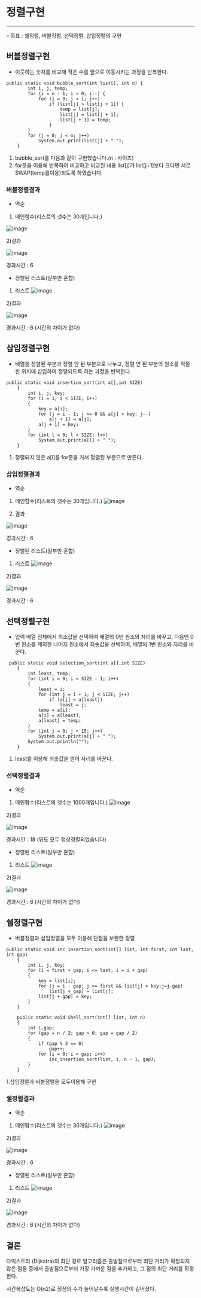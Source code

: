 # 정렬구현

---
– 목표 : 쉘정렬, 버블정렬, 선택정렬, 삽입정렬의 구현


##  버블정렬구현

* 이웃하는 숫자를 비교해 작은 수를 앞으로 이동시키는 과정을 반복한다.
```
public static void bubble_sort(int list[], int n) {
        int i, j, temp;
        for (i = n - 1; i > 0; i--) {
            for (j = 0; j < i; j++)
                if (list[j] > list[j + 1]) {
                    temp = list[j];
                    list[j] = list[j + 1];
                    list[j + 1] = temp;
                }
        }
        for (j = 0; j < n; j++)
            System.out.print(list[j] + " ");
    }
```

1. bubble_sort를 다음과 같이 구현했습니다.(n : 사이즈)
2. for문을 이용해 반복하여 비교하고 비교된 내용 list[j]가 list[j+1]보다 크다면 서로 SWAP(temp를이용)되도록 하였습니다.

### 버블정렬결과

* 역순

1) 메인함수(리스트의 갯수는 30개입니다.)

![image](https://user-images.githubusercontent.com/80096249/116971506-a24ec100-acf4-11eb-943f-e0faccb27ca7.png)

2)결과

![image](https://user-images.githubusercontent.com/80096249/116971577-bd213580-acf4-11eb-8ffa-2a5ed6f7d989.png)

경과시간 : 6

* 정렬된 리스트(일부만 혼합)
1) 리스트
![image](https://user-images.githubusercontent.com/80096249/116982153-6a02af00-ad03-11eb-805e-61669472a1d3.png)

2)결과

![image](https://user-images.githubusercontent.com/80096249/116972889-a976ce80-acf6-11eb-81be-959d6d67a009.png)

경과시간 : 6 (시간의 차이가 없다)

## 삽입정렬구현

* 배열을 정렬된 부분과 정렬 안 된 부분으로 나누고, 정렬 안 된 부분의 원소를 적절한 위치에 삽입하여 정렬되도록 하는 과정을 반복한다.
```
public static void insertion_sort(int a[],int SIZE)
    {
        int i, j, key;
        for (i = 1; i < SIZE; i++)
        {
            key = a[i];
            for (j = i - 1; j >= 0 && a[j] > key; j--)
                a[j + 1] = a[j];
            a[j + 1] = key;
        }
        for (int l = 0; l < SIZE; l++)
            System.out.print(a[l] + " ");
    }
```

1. 정렬되지 않은 a[i]를 for문을 거쳐 정렬된 부분으로 만든다.

### 삽입정렬결과

* 역순
1) 메인함수(리스트의 갯수는 30개입니다.)
![image](https://user-images.githubusercontent.com/80096249/116977087-f6f63a00-acfc-11eb-96c7-d60820fa8e20.png)

2) 결과

![image](https://user-images.githubusercontent.com/80096249/116977864-e6928f00-acfd-11eb-9edc-caafba90756f.png)

경과시간 : 6

* 정렬된 리스트(일부만 혼합)
1) 리스트
![image](https://user-images.githubusercontent.com/80096249/116982167-6d963600-ad03-11eb-9f8b-b7292c174786.png)

2)결과

![image](https://user-images.githubusercontent.com/80096249/116979546-180c5a00-ad00-11eb-85dd-a384d06095ce.png)

경과시간 : 6

##  선택정렬구현

* 입력 배열 전체에서 최소값을 선택하여 배열의 0번 원소와 자리를 바꾸고, 다음엔 0번 원소를 제외한 나머지 원소에서 최솟값을 선택하여, 배열의 1번 원소와 자리를 바꾼다.

```
 public static void selection_sort(int a[],int SIZE)
    {
        int least, temp;
        for (int i = 0; i < SIZE - 1; i++)
        {
            least = i;
            for (int j = i + 1; j < SIZE; j++)
                if (a[j] < a[least])
                    least = j;
            temp = a[i];
            a[i] = a[least];
            a[least] = temp;
        }
        for (int j = 0; j < 15; j++)
            System.out.print(a[j] + " ");
        System.out.println("");
    }
```

1. least를 이용해 최솟값을 얻어 자리를 바꾼다.

### 선택정렬결과

* 역순
1) 메인함수(리스트의 갯수는 1000개입니다.)
![image](https://user-images.githubusercontent.com/80096249/116982106-5bb49300-ad03-11eb-8e46-d6709078f6d8.png)

2)결과

![image](https://user-images.githubusercontent.com/80096249/116981745-e779ef80-ad02-11eb-9496-a81429b0c4c9.png)

경과시간 : 18 (뒤도 모두 정상정렬되었습니다)

* 정렬된 리스트(일부만 혼합)
1) 리스트
![image](https://user-images.githubusercontent.com/80096249/116982122-60794700-ad03-11eb-9233-a22a014f8dc8.png)

2)결과

![image](https://user-images.githubusercontent.com/80096249/116980089-c7e1c780-ad00-11eb-90e6-748914323c13.png)

경과시간 : 6 (시간의 차이가 없다)

##  쉘정렬구현

* 버블정렬과 삽입정렬을 모두 이용해 단점을 보완한 정렬
```
public static void inc_insertion_sort(int[] list, int first, int last, int gap)
    {
        int i, j, key;
        for (i = first + gap; i <= last; i = i + gap)
        {
            key = list[i];
            for (j = i - gap; j >= first && list[j] > key;j=j-gap)
                list[j + gap] = list[j];
            list[j + gap] = key;
        }
    }

    public static void Shell_sort(int[] list, int n)
    {
        int i,gap;
        for (gap = n / 2; gap > 0; gap = gap / 2)
        {
            if (gap % 2 == 0)
                gap++;
            for (i = 0; i < gap; i++)
                inc_insertion_sort(list, i, n - 1, gap);
        }
    }
```
1.삽입정렬과 버블정렬을 모두이용해 구현

### 쉘정렬결과

* 역순
1) 메인함수(리스트의 갯수는 30개입니다.)
![image](https://user-images.githubusercontent.com/80096249/116980930-d54b8180-ad01-11eb-8d47-7dd7144f6b6b.png)

2)결과

![image](https://user-images.githubusercontent.com/80096249/116980960-de3c5300-ad01-11eb-95d9-6a860d2113f5.png)

경과시간 : 6

* 정렬된 리스트(일부만 혼합)
1) 리스트
![image](https://user-images.githubusercontent.com/80096249/116972813-8ea45a00-acf6-11eb-83b4-e96622b24c28.png)

2)결과

![image](https://user-images.githubusercontent.com/80096249/116972889-a976ce80-acf6-11eb-81be-959d6d67a009.png)

경과시간 : 6 (시간의 차이가 없다)



## 결론

다익스트라 (Dijkstra)의 최단 경로 알고리즘은 출발점으로부터 최단 거리가 확정되지 않은 점들 중에서 출발점으로부터 가장 가까운 점을 추가하고, 그 점의 최단 거리를 확정한다.     

시간복잡도는 O(n2)로 정점의 수가 늘어날수록 실행시간이 길어졌다.
